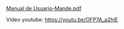 
[Manual de Usuario-Mande.pdf](https://github.com/GABO1017/proyecto_db-main-main/files/9330850/Manual.de.Usuario-Mande.pdf)

Video youtube: https://youtu.be/OFP7A_a2hjE

